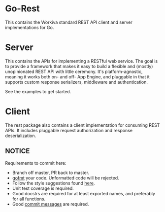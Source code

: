 Go-Rest
=======
This contains the Workiva standard REST API client and server implementations for Go.

# Server

This contains the APIs for implementing a RESTful web service. The goal is to provide
a framework that makes it easy to build a flexible and (mostly) unopinionated REST API with
little ceremony. It's platform-agnostic, meaning it works both on- and off- App Engine, and
pluggable in that it supports custom response serializers, middleware and authentication.

See the examples to get started.

# Client

The rest package also contains a client implementation for consuming REST APIs.  It
includes pluggable request authorization and response deserialization.

NOTICE
------
Requirements to commit here:
  
  - Branch off master, PR back to master.
  - [gofmt](http://golang.org/cmd/go/#hdr-Run_gofmt_on_package_sources) your code. Unformatted code will be rejected.
  - Follow the style suggestions found [here](https://code.google.com/p/go-wiki/wiki/CodeReviewComments).
  - Unit test coverage is required.
  - Good docstrs are required for at least exported names, and preferably for all functions.
  - Good [commit messages](http://tbaggery.com/2008/04/19/a-note-about-git-commit-messages.html) are required.

